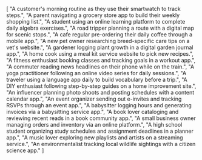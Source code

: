 [
    "A customer's morning routine as they use their smartwatch to track steps.",
    "A parent navigating a grocery store app to build their weekly shopping list.",
    "A student using an online learning platform to complete daily algebra exercises.",
    "A road tripper planning a route with a digital map for scenic stops.",
    "A cafe regular pre-ordering their daily coffee through a mobile app.",
    "A new pet owner researching breed-specific care tips on a vet's website.",
    "A gardener logging plant growth in a digital garden journal app.",
    "A home cook using a meal kit service website to pick new recipes.",
    "A fitness enthusiast booking classes and tracking goals in a workout app.",
    "A commuter reading news headlines on their phone while on the train.",
    "A yoga practitioner following an online video series for daily sessions.",
    "A traveler using a language app daily to build vocabulary before a trip.",
    "A DIY enthusiast following step-by-step guides on a home improvement site.",
    "An influencer planning photo shoots and posting schedules with a content calendar app.",
    "An event organizer sending out e-invites and tracking RSVPs through an event app.",
    "A babysitter logging hours and generating invoices via a babysitting service app.",
    "A book lover cataloging and reviewing recent reads in a book community app.",
    "A small business owner managing orders and inventory via an online platform.",
    "A high school student organizing study schedules and assignment deadlines in a planner app.",
    "A music lover exploring new playlists and artists on a streaming service.",
    "An environmentalist tracking local wildlife sightings with a citizen science app."
]
